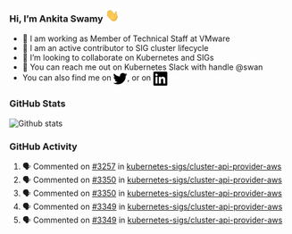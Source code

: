 ### Hi, I’m Ankita Swamy <img src="svg/wave.gif" width="25px"> 

- 💼 I am working as Member of Technical Staff at VMware
- 👀 I am an active contributor to SIG cluster lifecycle 
- 💞️ I’m looking to collaborate on Kubernetes and SIGs
- 💬 You can reach me out on Kubernetes Slack with handle @swan
- You can also find me on <a href="https://twitter.com/SwamyAnkita" target="blank"><img align="center" src="https://raw.githubusercontent.com/Ankitasw/Ankitasw/master/svg/twitter.svg" alt="Ankitasw" height="25" width="25" color="#1DA1f2" /></a>, or on <a href="https://www.linkedin.com/in/Ankitaswamy/" target="blank"><img align="center" src="https://raw.githubusercontent.com/Ankitasw/Ankitasw/master/svg/linkedin.svg" alt="Ankitasw" height="25" width="25" /></a>

### GitHub Stats
![Github stats](https://github-readme-stats.vercel.app/api?username=Ankitasw&count_private=true&show_icons=true&theme=tokyonight)

### GitHub Activity 
<!--START_SECTION:activity-->
1. 🗣 Commented on [#3257](https://github.com/kubernetes-sigs/cluster-api-provider-aws/issues/3257) in [kubernetes-sigs/cluster-api-provider-aws](https://github.com/kubernetes-sigs/cluster-api-provider-aws)
2. 🗣 Commented on [#3350](https://github.com/kubernetes-sigs/cluster-api-provider-aws/issues/3350) in [kubernetes-sigs/cluster-api-provider-aws](https://github.com/kubernetes-sigs/cluster-api-provider-aws)
3. 🗣 Commented on [#3350](https://github.com/kubernetes-sigs/cluster-api-provider-aws/issues/3350) in [kubernetes-sigs/cluster-api-provider-aws](https://github.com/kubernetes-sigs/cluster-api-provider-aws)
4. 🗣 Commented on [#3349](https://github.com/kubernetes-sigs/cluster-api-provider-aws/issues/3349) in [kubernetes-sigs/cluster-api-provider-aws](https://github.com/kubernetes-sigs/cluster-api-provider-aws)
5. 🗣 Commented on [#3349](https://github.com/kubernetes-sigs/cluster-api-provider-aws/issues/3349) in [kubernetes-sigs/cluster-api-provider-aws](https://github.com/kubernetes-sigs/cluster-api-provider-aws)
<!--END_SECTION:activity-->
